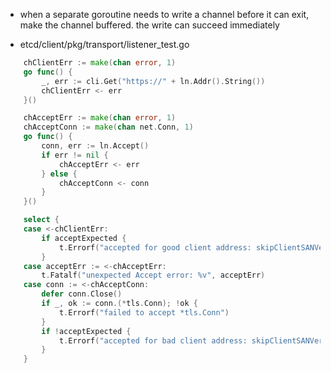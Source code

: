 - when a separate goroutine needs to write a channel before it can exit, make the channel buffered. the write can succeed immediately

- etcd/client/pkg/transport/listener_test.go
```go
	chClientErr := make(chan error, 1)
	go func() {
		_, err := cli.Get("https://" + ln.Addr().String())
		chClientErr <- err
	}()

	chAcceptErr := make(chan error, 1)
	chAcceptConn := make(chan net.Conn, 1)
	go func() {
		conn, err := ln.Accept()
		if err != nil {
			chAcceptErr <- err
		} else {
			chAcceptConn <- conn
		}
	}()

	select {
	case <-chClientErr:
		if acceptExpected {
			t.Errorf("accepted for good client address: skipClientSANVerify=%t, goodClientHost=%t", skipClientSANVerify, goodClientHost)
		}
	case acceptErr := <-chAcceptErr:
		t.Fatalf("unexpected Accept error: %v", acceptErr)
	case conn := <-chAcceptConn:
		defer conn.Close()
		if _, ok := conn.(*tls.Conn); !ok {
			t.Errorf("failed to accept *tls.Conn")
		}
		if !acceptExpected {
			t.Errorf("accepted for bad client address: skipClientSANVerify=%t, goodClientHost=%t", skipClientSANVerify, goodClientHost)
		}
	}
```